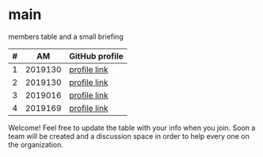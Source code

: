 # main
members table and a small briefing

| # | ΑΜ | GitHub profile |
| -- | -- | -- |
| 1 | 2019130 | [profile link](https://github.com/vasilis22) |
| 2 | 2019130 | [profile link](https://github.com/chrislach1) |
| 3 | 2019016 | [profile link](https://github.com/Thomasth01) |
| 4 | 2019169 | [profile link](https://github.com/TaniaStoupi) |

Welcome! Feel free to update the table with your info when you join. Soon a team will be created and a discussion space in order to help every one on the organization.

